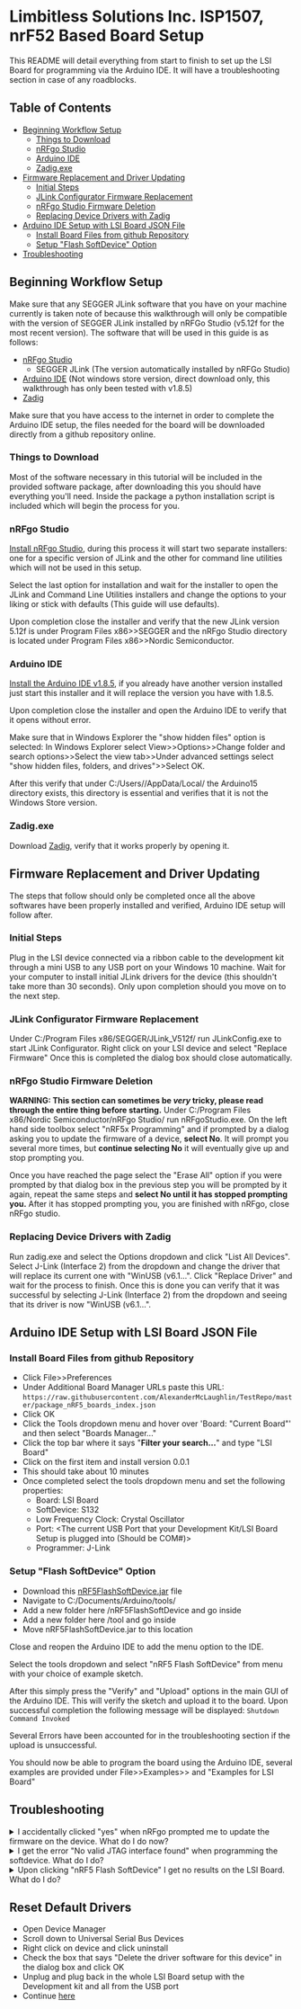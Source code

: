 # Limbitless Solutions Inc. ISP1507, nrF52 Based Board Setup
This README will detail everything from start to finish to set up the LSI Board for programming via the Arduino IDE. It will have a troubleshooting section in case of any roadblocks.

## Table of Contents
- [Beginning Workflow Setup](https://github.com/AlexanderMcLaughlin/TestRepo#beginning-workflow-setup)
  - [Things to Download](https://github.com/AlexanderMcLaughlin/TestRepo#things-to-download)
  - [nRFgo Studio](https://github.com/AlexanderMcLaughlin/TestRepo#nrfgo-studio)
  - [Arduino IDE](https://github.com/AlexanderMcLaughlin/TestRepo#arduino-ide)
  - [Zadig.exe](https://github.com/AlexanderMcLaughlin/TestRepo#zadigexe)
- [Firmware Replacement and Driver Updating](https://github.com/AlexanderMcLaughlin/TestRepo#firmware-replacement-and-driver-updating)
  - [Initial Steps](https://github.com/AlexanderMcLaughlin/TestRepo#initial-steps)
  - [JLink Configurator Firmware Replacement](https://github.com/AlexanderMcLaughlin/TestRepo#jlink-configurator-firmware-replacement)
  - [nRFgo Studio Firmware Deletion](https://github.com/AlexanderMcLaughlin/TestRepo#nrfgo-studio-firmware-deletion)
  - [Replacing Device Drivers with Zadig](https://github.com/AlexanderMcLaughlin/TestRepo#replacing-device-drivers-with-zadig)
- [Arduino IDE Setup with LSI Board JSON File](https://github.com/AlexanderMcLaughlin/TestRepo#arduino-ide-setup-with-lsi-board-json-file)
  - [Install Board Files from github Repository](https://github.com/AlexanderMcLaughlin/TestRepo#install-board-files-from-github-repository)
  - [Setup "Flash SoftDevice" Option](https://github.com/AlexanderMcLaughlin/TestRepo#setup-flash-softdevice-option)
- [Troubleshooting](https://github.com/AlexanderMcLaughlin/TestRepo#troubleshooting)

## Beginning Workflow Setup
Make sure that any SEGGER JLink software that you have on your machine currently is taken note of because this walkthrough will only be compatible with the version of SEGGER JLink installed by nRFGo Studio (v5.12f for the most recent version).
The software that will be used in this guide is as follows:
- [nRFgo Studio](https://www.nordicsemi.com/?sc_itemid=%7B23B6FAAE-0B1B-415A-B891-5B916E854AC4%7D)
  - SEGGER JLink (The version automatically installed by nRFGo Studio)
- [Arduino IDE](https://www.arduino.cc/en/Main/OldSoftwareReleases) (Not windows store version, direct download only, this walkthrough has only been tested with v1.8.5)
- [Zadig](https://zadig.akeo.ie/)

Make sure that you have access to the internet in order to complete the Arduino IDE setup, the files needed for the board will be downloaded directly from a github repository online.

### Things to Download
Most of the software necessary in this tutorial will be included in the provided software package, after downloading this you should have everything you'll need. Inside the package a python installation script is included which will begin the process for you.

### nRFgo Studio
[Install nRFgo Studio](https://www.nordicsemi.com/?sc_itemid=%7B23B6FAAE-0B1B-415A-B891-5B916E854AC4%7D), during this process it will start two separate installers: one for a specific version of JLink and the other for command line utilities which will not be used in this setup.

Select the last option for installation and wait for the installer to open the JLink and Command Line Utilities installers and change the options to your liking or stick with defaults (This guide will use defaults).

Upon completion close the installer and verify that the new JLink version 5.12f is under Program Files x86>>SEGGER and the nRFgo Studio directory is located under Program Files x86>>Nordic Semiconductor.

### Arduino IDE
[Install the Arduino IDE v1.8.5](https://www.arduino.cc/en/Main/OldSoftwareReleases), if you already have another version installed just start this installer and it will replace the version you have with 1.8.5.

Upon completion close the installer and open the Arduino IDE to verify that it opens without error. 

Make sure that in Windows Explorer the "show hidden files" option is selected: In Windows Explorer select View>>Options>>Change folder and search options>>Select the view tab>>Under advanced settings select "show hidden files, folders, and drives">>Select OK.

After this verify that under C:/Users/<UserName>/AppData/Local/ the Arduino15 directory exists, this directory is essential and verifies that it is not the Windows Store version.

### Zadig.exe
Download [Zadig](), verify that it works properly by opening it.

## Firmware Replacement and Driver Updating
The steps that follow should only be completed once all the above softwares have been properly installed and verified, Arduino IDE setup will follow after.

### Initial Steps
Plug in the LSI device connected via a ribbon cable to the development kit through a mini USB to any USB port on your Windows 10 machine. Wait for your computer to install initial JLink drivers for the device (this shouldn't take more than 30 seconds). Only upon completion should you move on to the next step.

### JLink Configurator Firmware Replacement
Under C:/Program Files x86/SEGGER/JLink_V512f/ run JLinkConfig.exe to start JLink Configurator.
Right click on your LSI device and select "Replace Firmware" Once this is completed the dialog box should close automatically.

### nRFgo Studio Firmware Deletion
**WARNING: This section can sometimes be _very_ tricky, please read through the entire thing before starting.**
Under C:/Program Files x86/Nordic Semiconductor/nRFgo Studio/ run nRFgoStudio.exe.
On the left hand side toolbox select "nRF5x Programming" and if prompted by a dialog asking you to update the firmware of a device, **select No**. It will prompt you several more times, but **continue selecting No** it will eventually give up and stop prompting you.

Once you have reached the page select the "Erase All" option if you were prompted by that dialog box in the previous step you will be prompted by it again, repeat the same steps and **select No until it has stopped prompting you.**
After it has stopped prompting you, you are finished with nRFgo, close nRFgo studio.

### Replacing Device Drivers with Zadig
Run zadig.exe and select the Options dropdown and click "List All Devices". Select J-Link (Interface 2) from the dropdown and change the driver that will replace its current one with "WinUSB (v6.1...". Click "Replace Driver" and wait for the process to finish. Once this is done you can verify that it was successful by selecting J-Link (Interface 2) from the dropdown and seeing that its driver is now "WinUSB (v6.1...".

## Arduino IDE Setup with LSI Board JSON File

### Install Board Files from github Repository
- Click File>>Preferences
- Under Additional Board Manager URLs paste this URL: 
`https://raw.githubusercontent.com/AlexanderMcLaughlin/TestRepo/master/package_nRF5_boards_index.json`
- Click OK
- Click the Tools dropdown menu and hover over 'Board: "Current Board"' and then select "Boards Manager..."
- Click the top bar where it says "__Filter your search...__" and type "LSI Board"
- Click on the first item and install version 0.0.1
- This should take about 10 minutes
- Once completed select the tools dropdown menu and set the following properties:
  - Board: LSI Board
  - SoftDevice: S132
  - Low Frequency Clock: Crystal Oscillator
  - Port: <The current USB Port that your Development Kit/LSI Board Setup is plugged into (Should be COM#)>
  - Programmer: J-Link

### Setup "Flash SoftDevice" Option
- Download this [nRF5FlashSoftDevice.jar](https://github.com/sandeepmistry/arduino-nRF5/releases/download/tools/nRF5FlashSoftDevice.jar) file
- Navigate to C:/Documents/Arduino/tools/
- Add a new folder here /nRF5FlashSoftDevice and go inside
- Add a new folder here /tool and go inside
- Move nRF5FlashSoftDevice.jar to this location

Close and reopen the Arduino IDE to add the menu option to the IDE.

Select the tools dropdown and select "nRF5 Flash SoftDevice" from menu with your choice of example sketch.

After this simply press the "Verify" and "Upload" options in the main GUI of the Arduino IDE. This will verify the sketch and upload it to the board. Upon successful completion the following message will be displayed:
`Shutdown Command Invoked`

Several Errors have been accounted for in the troubleshooting section if the upload is unsuccessful.

You should now be able to program the board using the Arduino IDE, several examples are provided under File>>Examples>> and "Examples for LSI Board"



## Troubleshooting

<details>
  <summary>I accidentally clicked "yes" when nRFgo prompted me to update the firmware on the device. What do I do now?</summary>
  <p>Go <a href="https://github.com/AlexanderMcLaughlin/TestRepo#reset-default-drivers">here</a> and follow the steps to restore the board drivers to their original settings. Then follow all steps underneath <a href="https://github.com/AlexanderMcLaughlin/TestRepo#firmware-replacement-and-driver-updating">Firmware Replacement and Driver Updating</a></p>
</details>
<details>
  <summary>I get the error "No valid JTAG interface found" when programming the softdevice. What do I do?</summary>
  <p>This likely means that one of the above steps has failed. Verify that under Device Manager in the Universal Serial Bus Devices you have J-Link (Interface 2), if it says BULK (Interface 2) or anything of the sort you need to repeat the steps underneath <a href="https://github.com/AlexanderMcLaughlin/TestRepo#firmware-replacement-and-driver-updating">Firmware Replacement and Driver Updating</a></p>
</details>
<details>
  <summary>Upon clicking "nRF5 Flash SoftDevice" I get no results on the LSI Board. What do I do?</summary>
  <p>Try pressing "Verify" and "Upload" in the main GUI, if you get an error from "Verify" there is a compilation error with the .ino file. Otherwise it should upload and begin working.</p>
</details>

## Reset Default Drivers
- Open Device Manager
- Scroll down to Universal Serial Bus Devices
- Right click on device and click uninstall
- Check the box that says "Delete the driver software for this device" in the dialog box and click OK
- Unplug and plug back in the whole LSI Board setup with the Development kit and all from the USB port
- Continue [here](https://github.com/AlexanderMcLaughlin/TestRepo#firmware-replacement-and-driver-updating)
